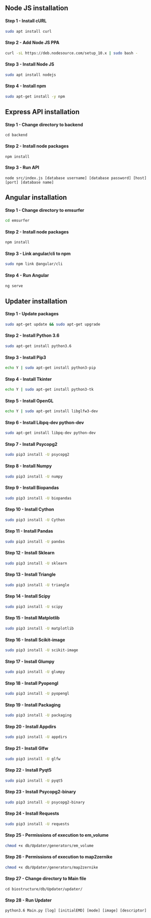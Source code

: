 ## Node JS installation

#### Step 1 - Install cURL

```sh
sudo apt install curl
```

#### Step 2 - Add Node JS PPA

```sh
curl -sL https://deb.nodesource.com/setup_10.x | sudo bash -
```

#### Step 3 - Install Node JS

```sh
sudo apt install nodejs
```

#### Step 4 - Install npm

```sh
sudo apt-get install -y npm
```

## Express API installation

#### Step 1 - Change directory to backend

```shell
cd backend
```

#### Step 2 - Install node packages

```shell
npm install
```

#### Step 3 - Run API

```shell
node src/index.js [database username] [database password] [host] [port] [database name]
```

## Angular installation

#### Step 1 - Change directory to emsurfer

```sh
cd emsurfer
```

#### Step 2 - Install node packages

```sh
npm install
```

#### Step 3 - Link angular/cli to npm

```sh
sudo npm link @angular/cli
```

#### Step 4 - Run Angular

```sh
ng serve
```

## Updater installation

#### Step 1 - Update packages

```sh
sudo apt-get update && sudo apt-get upgrade
```

#### Step 2 - Install Python 3.6

```sh
sudo apt-get install python3.6
```

#### Step 3 - Install Pip3

```sh
echo Y | sudo apt-get install python3-pip
```

#### Step 4 - Install Tkinter

```sh
echo Y | sudo apt-get install python3-tk 
```

#### Step 5 - Install OpenGL

```sh
echo Y | sudo apt-get install libglfw3-dev
```

#### Step 6 - Install Libpq-dev python-dev

```sh
sudo apt-get install libpq-dev python-dev
```

#### Step 7 - Install Psycopg2

```sh
sudo pip3 install -U psycopg2
```

#### Step 8 - Install Numpy

```sh
sudo pip3 install -U numpy 
```

#### Step 9 - Install Biopandas

```sh
sudo pip3 install -U biopandas 
```

#### Step 10 - Install Cython

```sh
sudo pip3 install -U Cython 
```

#### Step 11 - Install Pandas

```sh
sudo pip3 install -U pandas
```

#### Step 12 - Install Sklearn

```sh
sudo pip3 install -U sklearn
```

#### Step 13 - Install Triangle

```sh
sudo pip3 install -U triangle
```

#### Step 14 - Install Scipy

```sh
sudo pip3 install -U scipy
```

#### Step 15 - Install Matplotlib

```sh
sudo pip3 install -U matplotlib
```

#### Step 16 - Install Scikit-image

```sh
sudo pip3 install -U scikit-image
```

#### Step 17 - Install Glumpy

```sh
sudo pip3 install -U glumpy
```

#### Step 18 - Install Pyopengl

```sh
sudo pip3 install -U pyopengl
```

#### Step 19 - Install Packaging 

```sh
sudo pip3 install -U packaging 
```

#### Step 20 - Install Appdirs

```sh
sudo pip3 install -U appdirs  
```

#### Step 21 - Install Glfw

```sh
sudo pip3 install -U glfw 
```

#### Step 22 - Install Pyqt5

```sh
sudo pip3 install -U pyqt5
```

#### Step 23 - Install Psycopg2-binary

```sh
sudo pip3 install -U psycopg2-binary
```

#### Step 24 - Install Requests

```sh
sudo pip3 install -U requests
```

#### Step 25 - Permissions of execution to em_volume

```sh
chmod +x db/Updater/generators/em_volume
```

#### Step 26 - Permissions of execution to map2zernike

```sh
chmod +x db/Updater/generators/map2zernike
```

#### Step 27 - Change directory to Main file

```shell
cd biostructure/db/Updater/updater/
```

#### Step 28 - Run Updater

```shell
python3.6 Main.py [log] [initialEMD] [mode] [image] [descriptor]
```